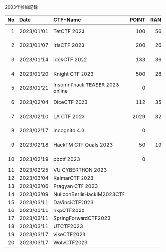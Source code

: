 2003年参加記録

|No |Date      |CTF-Name                           |POINT|RANK| (Ans/ All)|Rep|URL|
|--:|:--       |:--                                |  --:| --:|        --:|:--|:--|
|  1|2023/01/01|TetCTF 2023                        |  100| 560| (601/ ---)|△ |https://ctftime.org/event/1842 https://ctf.hackemail.live/
|  2|2023/01/07|IrisCTF 2023                       |  200| 266| (730/1035)|◎ |https://ctftime.org/event/1774 https://2023.irisc.tf/
|  3|2023/01/14|idekCTF 2022                       |  133| 366| (847/ ---)|△ |https://ctftime.org/event/1839 https://ctf.idek.team/
|  4|2023/01/20|Knight CTF 2023                    |  500| 286| (848/ ---)|〇 |https://ctftime.org/event/1792 https://2023.knightctf.com/
|  5|2023/01/21|Insomni'hack TEASER 2023 online    |    0|   -| (134/ 342)|△ |https://ctftime.org/event/1831 https://teaser.insomnihack.ch/
|  6|2023/02/04|DiceCTF 2023                       |  112| 350|(1041/ ---)|◎ |https://ctftime.org/event/1838 https://ctf.dicega.ng/
|  7|2023/02/10|LA CTF 2023                        | 2029| 324| (980/ ---)|◎ |https://ctftime.org/event/1732 https://platform.lac.tf/
|  8|2023/02/17|Incognito 4.0                      |    0|   -| (525/ ---)|   |https://ctftime.org/event/1880 https://ictf.ninja/ 
|  9|2023/02/18|HackTM CTF Quals 2023              |   50| 191| (366/ 822)|   |https://ctftime.org/event/1848 https://ctf.hacktm.ro/  
| 10|2023/02/19|pbctf 2023                         |    0|   -| (150/1067)|   |https://ctftime.org/event/1763 https://ctf.perfect.blue/ 
| 11|2023/02/25|VU CYBERTHON 2023                  | | | | | https://ctftime.org/event/1881
| 12|2023/03/04|KalmarCTF 2023                     | | | | | https://ctftime.org/event/1878
| 13|2023/03/06|Pragyan CTF 2023                   | | | | | https://ctftime.org/event/1931
| 14|2023/03/09|NullconBerlinHackIM2023CTF         | | | | |
| 15|2023/03/11|DaVinciCTF2023                     | | | | |
| 16|2023/03/11|hxpCTF2022                         | | | | |
| 17|2023/03/11|SpringForwardCTF2023               | | | | |
| 18|2023/03/11|UTCTF2023                          | | | | |
| 19|2023/03/17|vikeCTF2023                        | | | | |
| 20|2023/03/17|WolvCTF2023                        | | | | |

